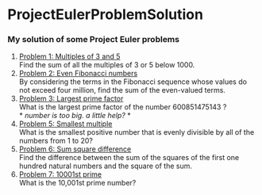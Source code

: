 # ProjectEulerProblemSolution
### My solution of some Project Euler problems <br>
1. [Problem 1: Multiples of 3 and 5](ProjectEulerProblemSolution/src/Problems/Problem1.java) <br> Find the sum of all the multiples of 3 or 5 below 1000.
2. [Problem 2: Even Fibonacci numbers](ProjectEulerProblemSolution/src/Problems/Problem2.java) <br> By considering the terms in the Fibonacci sequence whose values do not exceed four million, find the sum of the even-valued terms.
3. [Problem 3: Largest prime factor](ProjectEulerProblemSolution/src/Problems/Problem3.java) <br> What is the largest prime factor of the number 600851475143 ? <br>* *number is too big. a little help?* *  
4. [Problem 5: Smallest multiple](ProjectEulerProblemSolution/src/Problems/Problem5.java) <br>What is the smallest positive number that is evenly divisible by all of the numbers from 1 to 20?
5. [Problem 6: Sum square difference](ProjectEulerProblemSolution/src/Problems/Problem6.java) <br> Find the difference between the sum of the squares of the first one hundred natural numbers and the square of the sum.
6. [Problem 7: 10001st prime](ProjectEulerProblemSolution/src/Problems/Problem7.java) <br> What is the 10,001st prime number?
